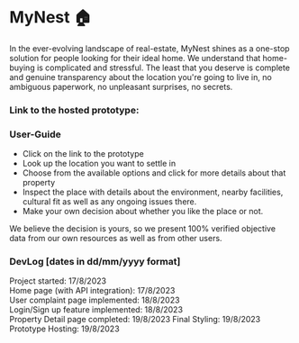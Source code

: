 # MyNest 🏠
In the ever-evolving landscape of real-estate, MyNest shines as a one-stop solution for people looking for their ideal home. We understand that home-buying is complicated and stressful. The least that you deserve is complete and genuine transparency about the location you're going to live in, no ambiguous paperwork, no unpleasant surprises, no secrets.

### Link to the hosted prototype: 

### User-Guide 
<ul>
  <li>Click on the link to the prototype</li>
  <li>Look up the location you want to settle in</li>
  <li>Choose from the available options and click for more details about that property</li>
  <li>Inspect the place with details about the environment, nearby facilities, cultural fit as well as any ongoing issues there.</li>
  <li>Make your own decision about whether you like the place or not.</li>
</ul>

We believe the decision is yours, so we present 100% verified objective data from our own resources as well as from other users.

### DevLog [dates in dd/mm/yyyy format]

Project started: 17/8/2023  
Home page (with API integration): 17/8/2023  
User complaint page implemented: 18/8/2023  
Login/Sign up feature implemented: 18/8/2023  
Property Detail page completed: 19/8/2023
Final Styling: 19/8/2023  
Prototype Hosting: 19/8/2023
